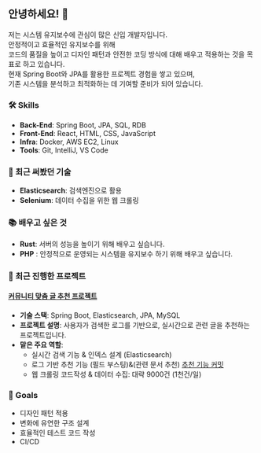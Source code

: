 ## 안녕하세요! 👋

저는 시스템 유지보수에 관심이 많은 신입 개발자입니다.  
안정적이고 효율적인 유지보수를 위해  
코드의 품질을 높이고 디자인 패턴과 안전한 코딩 방식에 대해 배우고 적용하는 것을 목표로 하고 있습니다.  
현재 Spring Boot와 JPA를 활용한 프로젝트 경험을 쌓고 있으며,  
기존 시스템을 분석하고 최적화하는 데 기여할 준비가 되어 있습니다.  

### 🛠️ Skills
- **Back-End**: Spring Boot, JPA, SQL, RDB
- **Front-End**: React, HTML, CSS, JavaScript
- **Infra**: Docker, AWS EC2, Linux
- **Tools**: Git, IntelliJ, VS Code

### 🌱 최근 써봤던 기술
- **Elasticsearch**: 검색엔진으로 활용
- **Selenium**: 데이터 수집을 위한 웹 크롤링

### 📚 배우고 싶은 것
- **Rust**: 서버의 성능을 높이기 위해 배우고 싶습니다.
- **PHP** : 안정적으로 운영되는 시스템을 유지보수 하기 위해 배우고 싶습니다.

### 🌟 최근 진행한 프로젝트
#### [커뮤니티 맞춤 글 추천 프로젝트](https://github.com/your-project-link)
- **기술 스택**: Spring Boot, Elasticsearch, JPA, MySQL
- **프로젝트 설명**: 사용자가 검색한 로그를 기반으로, 실시간으로 관련 글을 추천하는 프로젝트입니다.
- **맡은 주요 역할**:
  - 실시간 검색 기능 & 인덱스 설계 (Elasticsearch) 
  - 로그 기반 추천 기능 (필드 부스팅)&(관련 문서 추천) [추천 기능 커밋](https://github.com/2024-Jupiter/MyFeed/commit/b859342e2388e62b3bf3a969cc2d1008d7d4a2ad)
  - 웹 크롤링 코드작성 & 데이터 수집: 대략 9000건 (1천건/일)

### 🎯 Goals
- 디자인 패턴 적용
- 변화에 유연한 구조 설계
- 효율적인 테스트 코드 작성
- CI/CD

